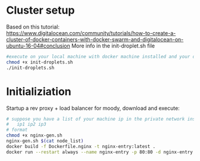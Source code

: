 # Cluster setup
Based on this tutorial: https://www.digitalocean.com/community/tutorials/how-to-create-a-cluster-of-docker-containers-with-docker-swarm-and-digitalocean-on-ubuntu-16-04#conclusion
More info in the init-droplet.sh file

```bash
#execute on your local machine with docker machine installed and your digitalocean token
chmod +x init-droplets.sh
./init-droplets.sh
```

# Initializiation

Startup a rev proxy + load balancer for moody, download and execute:

```bash
# suppose you have a list of your machine ip in the private network inside the "node_list" file in the
#   ip1 ip2 ip3
# format
chmod +x nginx-gen.sh
nginx-gen.sh $(cat node_list)
docker build -f Dockerfile.nginx -t nginx-entry:latest .
docker run --restart always --name nginx-entry -p 80:80 -d nginx-entry:latest
```